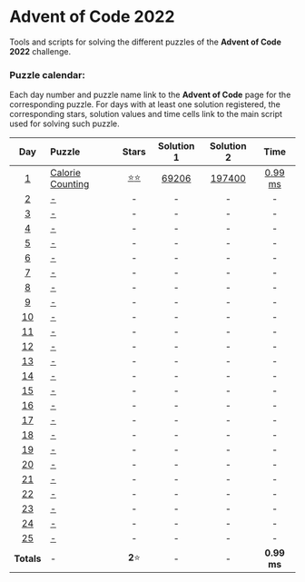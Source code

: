 # Advent of Code 2022

Tools and scripts for solving the different puzzles of the **Advent of Code 2022** 
challenge.

### Puzzle calendar:
Each day number and puzzle name link to the **Advent of Code** page for the 
corresponding puzzle. For days with at least one solution registered, the 
corresponding stars, solution values and time cells link to the main script used for 
solving such puzzle.

|                  **Day**                   | **Puzzle**                                              |                                               **Stars**                                               |                                         **Solution 1**                                         |                                         **Solution 2**                                          |                                             **Time**                                             |
|:------------------------------------------:|:--------------------------------------------------------|:-----------------------------------------------------------------------------------------------------:|:----------------------------------------------------------------------------------------------:|:-----------------------------------------------------------------------------------------------:|:------------------------------------------------------------------------------------------------:|
|  [1](https://adventofcode.com/2022/day/1)  | [Calorie Counting](https://adventofcode.com/2022/day/1) | [:star::star:](https://github.com/JaviLunes/AdventCode2022/tree/master/src/aoc2022/day_1/solution.py) | [69206](https://github.com/JaviLunes/AdventCode2022/tree/master/src/aoc2022/day_1/solution.py) | [197400](https://github.com/JaviLunes/AdventCode2022/tree/master/src/aoc2022/day_1/solution.py) | [0.99 ms](https://github.com/JaviLunes/AdventCode2022/tree/master/src/aoc2022/day_1/solution.py) |
|  [2](https://adventofcode.com/2022/day/2)  | [-](https://adventofcode.com/2022/day/2)                |                                                   -                                                   |                                               -                                                |                                                -                                                |                                                -                                                 |
|  [3](https://adventofcode.com/2022/day/3)  | [-](https://adventofcode.com/2022/day/3)                |                                                   -                                                   |                                               -                                                |                                                -                                                |                                                -                                                 |
|  [4](https://adventofcode.com/2022/day/4)  | [-](https://adventofcode.com/2022/day/4)                |                                                   -                                                   |                                               -                                                |                                                -                                                |                                                -                                                 |
|  [5](https://adventofcode.com/2022/day/5)  | [-](https://adventofcode.com/2022/day/5)                |                                                   -                                                   |                                               -                                                |                                                -                                                |                                                -                                                 |
|  [6](https://adventofcode.com/2022/day/6)  | [-](https://adventofcode.com/2022/day/6)                |                                                   -                                                   |                                               -                                                |                                                -                                                |                                                -                                                 |
|  [7](https://adventofcode.com/2022/day/7)  | [-](https://adventofcode.com/2022/day/7)                |                                                   -                                                   |                                               -                                                |                                                -                                                |                                                -                                                 |
|  [8](https://adventofcode.com/2022/day/8)  | [-](https://adventofcode.com/2022/day/8)                |                                                   -                                                   |                                               -                                                |                                                -                                                |                                                -                                                 |
|  [9](https://adventofcode.com/2022/day/9)  | [-](https://adventofcode.com/2022/day/9)                |                                                   -                                                   |                                               -                                                |                                                -                                                |                                                -                                                 |
| [10](https://adventofcode.com/2022/day/10) | [-](https://adventofcode.com/2022/day/10)               |                                                   -                                                   |                                               -                                                |                                                -                                                |                                                -                                                 |
| [11](https://adventofcode.com/2022/day/11) | [-](https://adventofcode.com/2022/day/11)               |                                                   -                                                   |                                               -                                                |                                                -                                                |                                                -                                                 |
| [12](https://adventofcode.com/2022/day/12) | [-](https://adventofcode.com/2022/day/12)               |                                                   -                                                   |                                               -                                                |                                                -                                                |                                                -                                                 |
| [13](https://adventofcode.com/2022/day/13) | [-](https://adventofcode.com/2022/day/13)               |                                                   -                                                   |                                               -                                                |                                                -                                                |                                                -                                                 |
| [14](https://adventofcode.com/2022/day/14) | [-](https://adventofcode.com/2022/day/14)               |                                                   -                                                   |                                               -                                                |                                                -                                                |                                                -                                                 |
| [15](https://adventofcode.com/2022/day/15) | [-](https://adventofcode.com/2022/day/15)               |                                                   -                                                   |                                               -                                                |                                                -                                                |                                                -                                                 |
| [16](https://adventofcode.com/2022/day/16) | [-](https://adventofcode.com/2022/day/16)               |                                                   -                                                   |                                               -                                                |                                                -                                                |                                                -                                                 |
| [17](https://adventofcode.com/2022/day/17) | [-](https://adventofcode.com/2022/day/17)               |                                                   -                                                   |                                               -                                                |                                                -                                                |                                                -                                                 |
| [18](https://adventofcode.com/2022/day/18) | [-](https://adventofcode.com/2022/day/18)               |                                                   -                                                   |                                               -                                                |                                                -                                                |                                                -                                                 |
| [19](https://adventofcode.com/2022/day/19) | [-](https://adventofcode.com/2022/day/19)               |                                                   -                                                   |                                               -                                                |                                                -                                                |                                                -                                                 |
| [20](https://adventofcode.com/2022/day/20) | [-](https://adventofcode.com/2022/day/20)               |                                                   -                                                   |                                               -                                                |                                                -                                                |                                                -                                                 |
| [21](https://adventofcode.com/2022/day/21) | [-](https://adventofcode.com/2022/day/21)               |                                                   -                                                   |                                               -                                                |                                                -                                                |                                                -                                                 |
| [22](https://adventofcode.com/2022/day/22) | [-](https://adventofcode.com/2022/day/22)               |                                                   -                                                   |                                               -                                                |                                                -                                                |                                                -                                                 |
| [23](https://adventofcode.com/2022/day/23) | [-](https://adventofcode.com/2022/day/23)               |                                                   -                                                   |                                               -                                                |                                                -                                                |                                                -                                                 |
| [24](https://adventofcode.com/2022/day/24) | [-](https://adventofcode.com/2022/day/24)               |                                                   -                                                   |                                               -                                                |                                                -                                                |                                                -                                                 |
| [25](https://adventofcode.com/2022/day/25) | [-](https://adventofcode.com/2022/day/25)               |                                                   -                                                   |                                               -                                                |                                                -                                                |                                                -                                                 |
|                 **Totals**                 | -                                                       |                                              **2**:star:                                              |                                               -                                                |                                                -                                                |                                           **0.99 ms**                                            |
